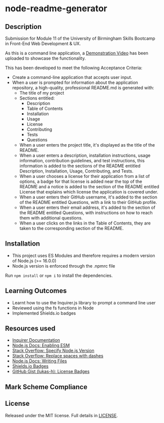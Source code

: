 # node-readme-generator

## Description

Submission for Module 11 of the University of Birmingham Skills Bootcamp in Front-End Web Development & UX.

As this is a command line application, a [Demonstration Video](https://youtu.be/0DOTfE0635E) has been uploaded to showcase the functionality.

This has been developed to meet the following Acceptance Criteria:

- Create a command-line application that accepts user input.
- When a user is prompted for information about the application repository, a high-quality, professional README.md is generated with:
  - The title of my project
  - Sections entitled:
    - Description
    - Table of Contents
    - Installation
    - Usage
    - License
    - Contributing
    - Tests
    - Questions
  - When a user enters the project title, it's displayed as the title of the README.
  - When a user enters a description, installation instructions, usage information, contribution guidelines, and test instructions, this information is added to the sections of the README entitled Description, Installation, Usage, Contributing, and Tests.
  - When a user chooses a license for their application from a list of options, a badge for that license is added near the top of the README and a notice is added to the section of the README entitled License that explains which license the application is covered under.
  - When a user enters their GitHub username, it's added to the section of the README entitled Questions, with a link to their GitHub profile.
  - When a user enters their email address, it's added to the section of the README entitled Questions, with instructions on how to reach them with additional questions.
  - When a user clicks on the links in the Table of Contents, they are taken to the corresponding section of the README.

## Installation

- This project uses ES Modules and therefore requires a modern version of Node.js (>= 16.0.0)
- Node.js version is enforced through the .npmrc file

Run `npm install` or `npm i` to install the dependencies.

## Learning Outcomes

- Learnt how to use the Inquirer.js library to prompt a command line user
- Reviewed using the fs functions in Node
- Implemented Shields.io badges

## Resources used

- [Inquirer Documentation](https://github.com/SBoudrias/Inquirer.js/blob/master/packages/inquirer/README.md#installation)
- [Node.js Docs: Enabling ESM](https://nodejs.org/api/esm.html#enabling)
- [Stack Overflow: Specify Node.js Version](https://stackoverflow.com/questions/29349684/how-can-i-specify-the-required-node-js-version-in-package-json)
- [Stack Overflow: Replace spaces with dashes](https://stackoverflow.com/questions/1983648/replace-spaces-with-dashes-and-make-all-letters-lower-case)
- [Node.js Docs: Writing Files](https://nodejs.dev/en/learn/writing-files-with-nodejs/)
- [Shields.io Badges](https://shields.io/badges)
- [GitHub Gist (lukas-h): License Badges](https://gist.github.com/lukas-h/2a5d00690736b4c3a7ba)

## Mark Scheme Compliance

## License

Released under the MIT license. Full details in [LICENSE](./LICENSE).
